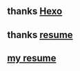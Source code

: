 ## thanks [Hexo](https://github.com/hexojs/hexo) 

## thanks [resume](https://github.com/resume/resume.github.com)

## [my resume](http://resume.github.io/?icepy)
